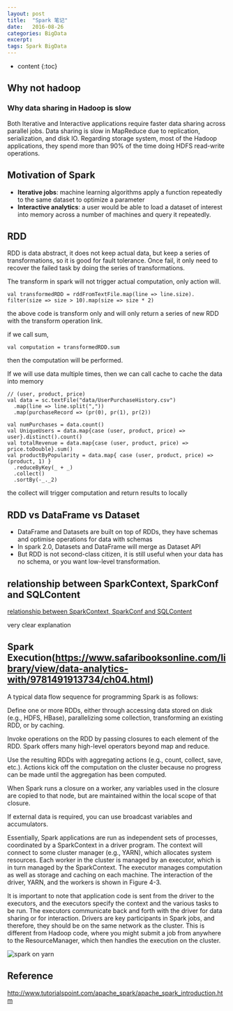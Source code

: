 ```yaml
---
layout: post
title:  "Spark 笔记"
date:   2016-08-26
categories: BigData
excerpt: 
tags: Spark BigData
---
```


* content
{:toc}

## Why not hadoop

### Why data sharing in Hadoop is slow

Both Iterative and Interactive applications require faster data sharing across parallel jobs. Data sharing is slow in MapReduce due to replication, serialization, and disk IO. Regarding storage system, most of the Hadoop applications, they spend more than 90% of the time doing HDFS read-write operations.

## Motivation of Spark

* **Iterative jobs**: machine learning algorithms
apply a function repeatedly to the same dataset
to optimize a parameter
* **Interactive analytics**: a user would be able to load a dataset of interest into
memory across a number of machines and query it repeatedly.


## RDD

RDD is data abstract, it does not keep actual data, but keep a series of transformations, so it is good for fault tolerance. 
Once fail, it only need to recover the failed task by doing the series of transformations.

The transform in spark will not trigger actual computation, only action will.

```
val transformedRDD = rddFromTextFile.map(line => line.size).
filter(size => size > 10).map(size => size * 2)
```
the above code is transform only and will only return a series of new RDD with the transform operation link.

if we call sum,
```
val computation = transformedRDD.sum
```
then the computation will be performed.

If we will use data multiple times, then we can call cache to cache the data into memory

```
// (user, product, price)
val data = sc.textFile("data/UserPurchaseHistory.csv")
  .map(line => line.split(","))
  .map(purchaseRecord => (pr(0), pr(1), pr(2))

val numPurchases = data.count()
val UniqueUsers = data.map{case (user, product, price) => user}.distinct().count()
val totalRevenue = data.map{case (user, product, price) => price.toDouble}.sum()
val productByPopularity = data.map{ case (user, product, price) => (product, 1) }
  .reduceByKey(_ + _)
  .collect()
  .sortBy(-_._2)

```
the collect will trigger computation and return results to locally

## RDD vs DataFrame vs Dataset

* DataFrame and Datasets are built on top of RDDs, they have schemas and optimise operations for data with schemas
* In spark 2.0, Datasets and DataFrame will merge as Dataset API
* But RDD is not second-class citizen, it is still useful when your data has no schema, or you want low-level transformation.

## relationship between SparkContext, SparkConf and SQLContent
[relationship between SparkContext, SparkConf and SQLContent](https://blogs.msdn.microsoft.com/bigdatasupport/2015/09/14/understanding-sparks-sparkconf-sparkcontext-sqlcontext-and-hivecontext/) 

very clear explanation

## Spark Execution(https://www.safaribooksonline.com/library/view/data-analytics-with/9781491913734/ch04.html)

A typical data flow sequence for programming Spark is as follows:

Define one or more RDDs, either through accessing data stored on disk (e.g., HDFS, HBase), parallelizing some collection, transforming an existing RDD, or by caching. 

Invoke operations on the RDD by passing closures to each element of the RDD. Spark offers many high-level operators beyond map and reduce.

Use the resulting RDDs with aggregating actions (e.g., count, collect, save, etc.). 
Actions kick off the computation on the cluster because no progress can be made until the aggregation has been computed.

When Spark runs a closure on a worker, any variables used in the closure are copied to that node, 
but are maintained within the local scope of that closure. 

If external data is required, you can use broadcast variables and accumulators. 

Essentially, Spark applications are run as independent sets of processes, coordinated by a SparkContext in a driver program. 
The context will connect to some cluster manager (e.g., YARN), which allocates system resources. Each worker in the cluster is managed by an executor, 
which is in turn managed by the SparkContext. The executor manages computation as well as storage and caching on each machine. 
The interaction of the driver, YARN, and the workers is shown in Figure 4-3.

It is important to note that application code is sent from the driver to the executors, 
and the executors specify the context and the various tasks to be run. 
The executors communicate back and forth with the driver for data sharing or for interaction. 
Drivers are key participants in Spark jobs, and therefore, they should be on the same network as the cluster. 
This is different from Hadoop code, where you might submit a job from anywhere to the ResourceManager, which then handles the execution on the cluster.

![spark on yarn](https://www.safaribooksonline.com/library/view/data-analytics-with/9781491913734/assets/dawh_0403.png)

## Reference
http://www.tutorialspoint.com/apache_spark/apache_spark_introduction.htm
